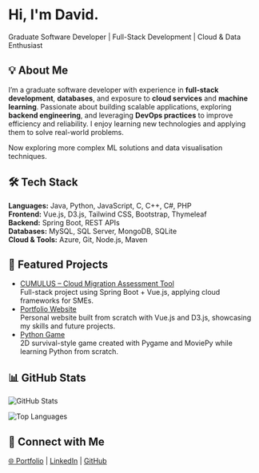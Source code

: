 Hi, I'm David.
================

Graduate Software Developer | Full-Stack Development | Cloud & Data Enthusiast



💡 About Me
-----------

I’m a graduate software developer with experience in **full-stack development**, **databases**, and exposure to **cloud services** and **machine learning**. Passionate about building scalable applications, exploring **backend engineering**, and leveraging **DevOps practices** to improve efficiency and reliability. I enjoy learning new technologies and applying them to solve real-world problems.

Now exploring more complex ML solutions and data visualisation techniques.


🛠️ Tech Stack
--------------

**Languages:** Java, Python, JavaScript, C, C++, C#, PHP  
**Frontend:** Vue.js, D3.js, Tailwind CSS, Bootstrap, Thymeleaf  
**Backend:** Spring Boot, REST APIs  
**Databases:** MySQL, SQL Server, MongoDB, SQLite  
**Cloud & Tools:** Azure, Git, Node.js, Maven


📌 Featured Projects
--------------------

*   [CUMULUS – Cloud Migration Assessment Tool](https://github.com/yourusername/cumulus)  
    Full-stack project using Spring Boot + Vue.js, applying cloud frameworks for SMEs.
*   [Portfolio Website](https://github.com/yourusername/portfolio-website)  
    Personal website built from scratch with Vue.js and D3.js, showcasing my skills and future projects.
*   [Python Game](https://github.com/yourusername/myFirstPythonProject)  
    2D survival-style game created with Pygame and MoviePy while learning Python from scratch.



📊 GitHub Stats
---------------

![GitHub Stats](https://github-readme-stats.vercel.app/api?username=yourusername&show_icons=true&theme=default)  


![Top Languages](https://github-readme-stats.vercel.app/api/top-langs/?username=yourusername&layout=compact&theme=default)


🔗 Connect with Me
------------------

[🌐 Portfolio](https://davidalausa.com/) | [LinkedIn](https://www.linkedin.com/in/davidalausa) | [GitHub](https://github.com/yourusername)
